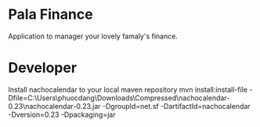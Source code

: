 Pala Finance
===========
Application to manager your lovely famaly's finance.

Developer
=========
Install nachocalendar to your local maven repository
mvn install:install-file -Dfile=C:\Users\phuocdang\Downloads\Compressed\nachocalendar-0.23\nachocalendar-0.23.jar -DgroupId=net.sf -DartifactId=nachocalendar -Dversion=0.23 -Dpackaging=jar